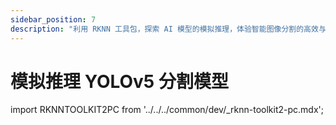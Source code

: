 ```yaml
---
sidebar_position: 7
description: "利用 RKNN 工具包，探索 AI 模型的模拟推理，体验智能图像分割的高效与精准"
---
```


# 模拟推理 YOLOv5 分割模型

import RKNNTOOLKIT2PC from '../../../common/dev/\_rknn-toolkit2-pc.mdx';

<RKNNTOOLKIT2PC />
